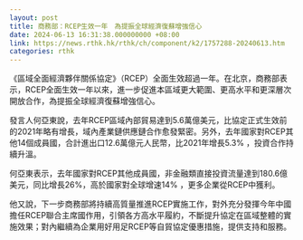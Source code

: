 ```yaml
---
layout: post
title: 商務部：RCEP生效一年　為提振全球經濟復蘇增強信心
date: 2024-06-13 16:31:38.000000000 +08:00
link: https://news.rthk.hk/rthk/ch/component/k2/1757288-20240613.htm
categories: rthk
---
```


《區域全面經濟夥伴關係協定》（RCEP）全面生效超過一年。在北京，商務部表示，RCEP全面生效一年以來，進一步促進本區域更大範圍、更高水平和更深層次開放合作，為提振全球經濟復蘇增強信心。

發言人何亞東說，去年RCEP區域內部貿易達到5.6萬億美元，比協定正式生效前的2021年略有增長，域內產業鏈供應鏈合作愈發緊密。另外，去年國家對RCEP其他14個成員國，合計進出口12.6萬億元人民幣，比2021年增長5.3% ，投資合作持續升溫。

何亞東表示，去年國家對RCEP其他成員國，非金融類直接投資流量達到180.6億美元，同比增長26%，高於國家對全球增速14% ，更多企業從RCEP中獲利。

他又說，下一步商務部將持續高質量推進RCEP實施工作，對外充分發揮今年中國擔任RCEP聯合主席國作用，引領各方高水平履約，不斷提升協定在區域整體的實施效果；對內繼續為企業用好用足RCEP等自貿協定優惠措施，提供支持和服務。
